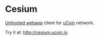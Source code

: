 # Cesium

[Unhosted webapp](https://unhosted.org) client for [uCoin](http://ucoin.io) network.

Try it at: http://cesium.ucoin.io